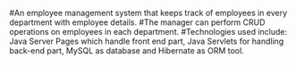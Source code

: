 #An employee management system that keeps track of employees in every department with employee details.
#The manager can perform CRUD operations on employees in each department.
#Technologies used include: Java Server Pages which handle front end part, Java Servlets for handling back-end part, MySQL as database and Hibernate as ORM tool.

